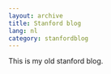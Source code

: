 ```yaml
---
layout: archive
title: Stanford blog
lang: nl
category: stanfordblog
---
```


This is my old stanford blog.
